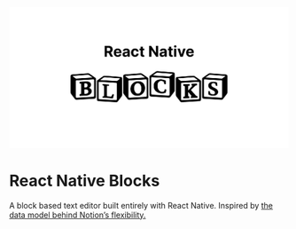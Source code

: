 ![Frame 14.png](./assets/readme-cover.png)

# React Native Blocks

A block based text editor built entirely with React Native. Inspired by [the data model behind Notion’s flexibility.](https://www.notion.com/blog/data-model-behind-notion)